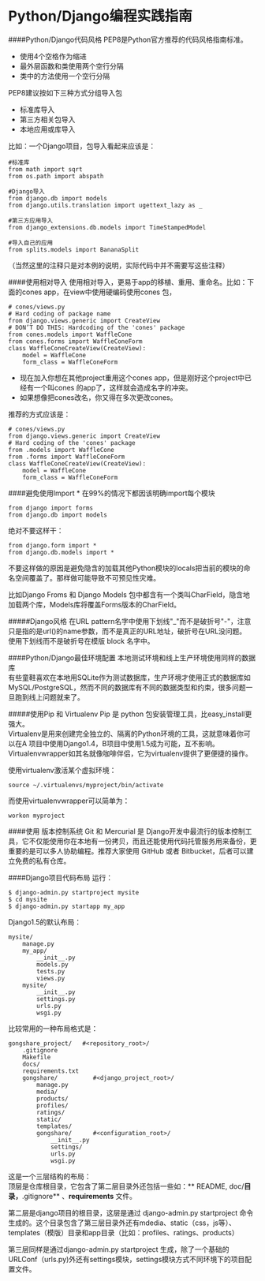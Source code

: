 Python/Django编程实践指南
=========================
####Python/Django代码风格
PEP8是Python官方推荐的代码风格指南标准。  

* 使用4个空格作为缩进
* 最外层函数和类使用两个空行分隔
* 类中的方法使用一个空行分隔

PEP8建议按如下三种方式分组导入包  
* 标准库导入
* 第三方相关包导入
* 本地应用或库导入

比如：一个Django项目，包导入看起来应该是：  

    #标准库
    from math import sqrt
    from os.path import abspath
    
    #Django导入
    from django.db import models
    from django.utils.translation import ugettext_lazy as _
    
    #第三方应用导入
    from django_extensions.db.models import TimeStampedModel
    
    #导入自己的应用
    from splits.models import BananaSplit

（当然这里的注释只是对本例的说明，实际代码中并不需要写这些注释）  


####使用相对导入
使用相对导入，更易于app的移植、重用、重命名。比如：下面的cones app，在view中使用硬编码使用cones 包，

    # cones/views.py
    # Hard coding of package name
    from django.views.generic import CreateView
    # DON’T DO THIS: Hardcoding of the 'cones' package
    from cones.models import WaffleCone
    from cones.forms import WaffleConeForm
    class WaffleConeCreateView(CreateView):
        model = WaffleCone
        form_class = WaffleConeForm 

* 现在加入你想在其他project重用这个cones app，但是刚好这个project中已经有一个叫cones 的app了，这样就会造成名字的冲突。  
* 如果想像把cones改名，你又得在多次更改cones。  

推荐的方式应该是：  

    # cones/views.py
    from django.views.generic import CreateView
    # Hard coding of the 'cones' package
    from .models import WaffleCone
    from .forms import WaffleConeForm
    class WaffleConeCreateView(CreateView):
        model = WaffleCone
        form_class = WaffleConeForm 


####避免使用Import *
在99%的情况下都因该明确import每个模块

    from django import forms
    from django.db import models
绝对不要这样干：  

    from django.form import *
    from django.db.models import *
不要这样做的原因是避免隐含的加载其他Python模块的locals把当前的模块的命名空间覆盖了。那样做可能导致不可预见性灾难。  

比如Django Froms 和 Django Models 包中都含有一个类叫CharField，隐含地加载两个库，Models库将覆盖Forms版本的CharField。  

#####Django风格
在URL pattern名字中使用下划线"_"而不是破折号"-"，注意只是指的是url()的name参数，而不是真正的URL地址，破折号在URL没问题。  
使用下划线而不是破折号在模版 block 名字中。  

####Python/Django最佳环境配置
本地测试环境和线上生产环境使用同样的数据库  
有些童鞋喜欢在本地用SQLite作为测试数据库，生产环境才使用正式的数据库如MySQL/PostgreSQL，然而不同的数据库有不同的数据类型和约束，很多问题一旦跑到线上问题就来了。  

#####使用Pip 和 Virtualenv
Pip 是 python 包安装管理工具，比easy_install更强大。  
Virtualenv是用来创建完全独立的、隔离的Python环境的工具，这就意味着你可以在A 项目中使用Django1.4，B项目中使用1.5成为可能，互不影响。Virtualenvwrapper如其名就像咖啡伴侣，它为virtualenv提供了更便捷的操作。  

使用virtualenv激活某个虚拟环境：  

    source ~/.virtualenvs/myproject/bin/activate
而使用virtualenvwrapper可以简单为：  

    workon myproject
####使用 版本控制系统
Git 和 Mercurial 是 Django开发中最流行的版本控制工具，它不仅能使用你在本地有一份拷贝，而且还能使用代码托管服务用来备份，更重要的是可以多人协助编程。推荐大家使用 GitHub 或者 Bitbucket，后者可以建立免费的私有仓库。  

####Django项目代码布局
运行：  

    $ django-admin.py startproject mysite
    $ cd mysite
    $ django-admin.py startapp my_app

Django1.5的默认布局：  

    mysite/
        manage.py
        my_app/
            __init__.py
            models.py
            tests.py
            views.py
        mysite/
            __init__.py
            settings.py
            urls.py
            wsgi.py    

比较常用的一种布局格式是：  

    gongshare_project/   #<repository_root>/
        .gitignore
        Makefile
        docs/
        requirements.txt
        gongshare/          #<django_project_root>/
            manage.py
            media/
            products/
            profiles/
            ratings/
            static/
            templates/
            gongshare/      #<configuration_root>/
                __init__.py
                settings/
                urls.py
                wsgi.py

这是一个三层结构的布局：  
顶层是仓库根目录，它包含了第二层目录外还包括一些如：** README, doc/**目录，**.gitignore** 、**requirements** 文件。  

第二层是django项目的根目录，这层是通过 django-admin.py startproject 命令生成的。这个目录包含了第三层目录外还有mdedia、static（css，js等）、templates（模版）目录和app目录（比如：profiles、ratings、products）  

第三层同样是通过django-admin.py startproject 生成，除了一个基础的URLConf（urls.py)外还有settings模块，settings模块方式不同环境下的项目配置文件。  
